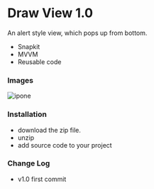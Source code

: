 # Draw View 1.0

An alert style view, which pops up from bottom. 

  - Snapkit
  - MVVM
  - Reusable code

### Images

![ipone](http://www.tonymonckton.co.uk/github/draw.gif)


### Installation

 - download the zip file.
 - unzip
 - add source code to your project

### Change Log
* v1.0 first commit


